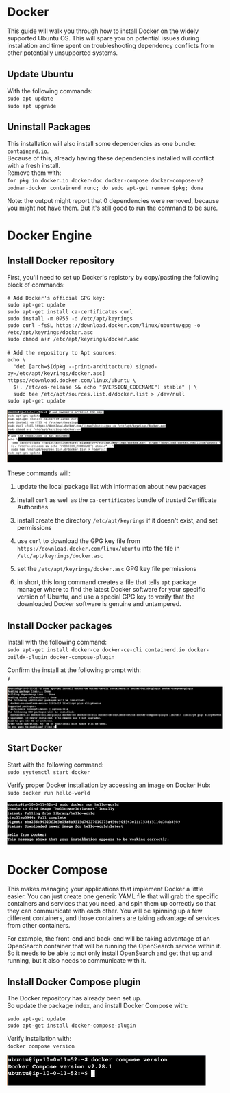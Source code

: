 # Docker
This guide will walk you through how to install Docker on the widely supported Ubuntu OS. This will spare you on potential issues during installation and time spent on troubleshooting dependency conflicts from other potentially unsupported systems.



## Update Ubuntu
With the following commands:<br>
`sudo apt update`<br>
`sudo apt upgrade`



## Uninstall Packages
This installation will also install some dependencies as one bundle: `containerd.io`.<br>
Because of this, already having these dependencies installed will conflict with a fresh install.<br>
Remove them with:<br>
`for pkg in docker.io docker-doc docker-compose docker-compose-v2 podman-docker containerd runc; do sudo apt-get remove $pkg; done`

Note: the output might report that 0 dependencies were removed, because you might not have them. But it's still good to run the command to be sure.



# Docker Engine

## Install Docker repository
First, you'll need to set up Docker's repistory by copy/pasting the following block of commands:

```
# Add Docker's official GPG key:
sudo apt-get update
sudo apt-get install ca-certificates curl
sudo install -m 0755 -d /etc/apt/keyrings
sudo curl -fsSL https://download.docker.com/linux/ubuntu/gpg -o /etc/apt/keyrings/docker.asc
sudo chmod a+r /etc/apt/keyrings/docker.asc

# Add the repository to Apt sources:
echo \
  "deb [arch=$(dpkg --print-architecture) signed-by=/etc/apt/keyrings/docker.asc] https://download.docker.com/linux/ubuntu \
  $(. /etc/os-release && echo "$VERSION_CODENAME") stable" | \
  sudo tee /etc/apt/sources.list.d/docker.list > /dev/null
sudo apt-get update
```

![apt-docker-repo-setup](./assets/Docker-screenshots/apt-docker-repo-setup.png)

These commands will: 
1. update the local package list with information about new packages 
2. install `curl` as well as the `ca-certificates` bundle of trusted Certificate Authorities
3. install create the directory `/etc/apt/keyrings` if it doesn't exist, and set permissions
4. use `curl` to download the GPG key file from `https://download.docker.com/linux/ubuntu` into the file in `/etc/apt/keyrings/docker.asc`
5. set the `/etc/apt/keyrings/docker.asc` GPG key file permissions

6. in short, this long command creates a file that tells `apt` package manager where to find the latest Docker software for your specific version of Ubuntu, and use a special GPG key to verify that the downloaded Docker software is genuine and untampered.



## Install Docker packages
Install with the following command:<br>
`sudo apt-get install docker-ce docker-ce-cli containerd.io docker-buildx-plugin docker-compose-plugin`

Confirm the install at the following prompt with:<br>
`y`

![install-docker](./assets/Docker-screenshots/install-docker.png)



## Start Docker
Start with the following command:<br>
`sudo systemctl start docker`

Verify proper Docker installation by accessing an image on Docker Hub:<br>
`sudo docker run hello-world`

![start-docker](./assets/Docker-screenshots/start-docker.png)




# Docker Compose
This makes managing your applications that implement Docker a little easier. 
You can just create one generic YAML file that will grab the specific containers and services that you need, and spin them up correctly so that they can communicate with each other.
You will be spinning up a few different containers, and those containers are taking advantage of services from other containers.

For example, the front-end and back-end will be taking advantage of an OpenSearch container that will be running the OpenSearch service within it. So it needs to be able to not only install OpenSearch and get that up and running, but it also needs to communicate with it.


## Install Docker Compose plugin
The Docker repository has already been set up.<br>
So update the package index, and install Docker Compose with:
```
sudo apt-get update
sudo apt-get install docker-compose-plugin
```

Verify installation with:<br>
`docker compose version`

![verify-docker-installation](./assets/Docker-screenshots/verify-docker-installation.png)

